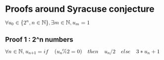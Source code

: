 
Proofs around Syracuse conjecture
==========

<img src="https://raw.githubusercontent.com/ClemC/ProofsSyracuseConjecture/master/image/syracuse.gif" alt="Proofs around Syracuse conjecture" />


## Proof 1 : 2^n numbers

<img src="https://raw.githubusercontent.com/ClemC/ProofsSyracuseConjecture/master/image/proof1.gif" alt="Proof 1" />
